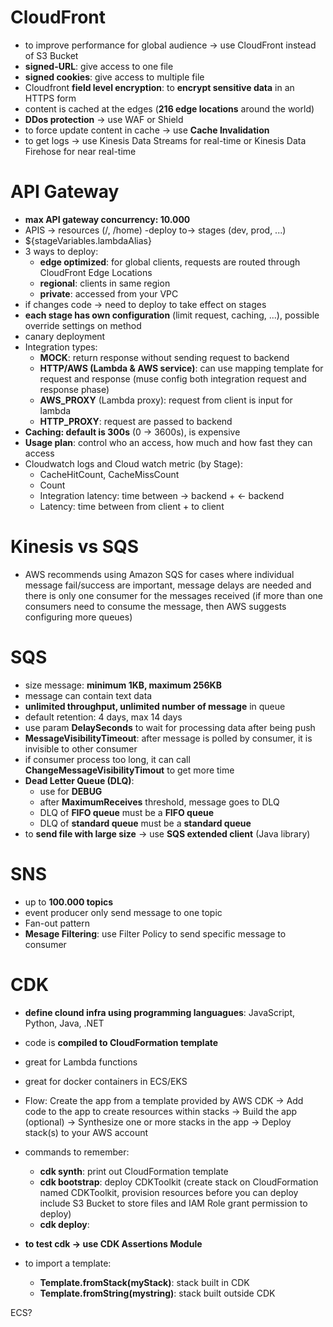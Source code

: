 
# CloudFront
- to improve performance for global audience -> use CloudFront instead of S3 Bucket
- **signed-URL**: give access to one file
- **signed cookies**: give access to multiple file
- Cloudfront **field level encryption**: to **encrypt sensitive data** in an HTTPS form
- content is cached at the edges (**216 edge locations** around the world)
- **DDos protection** -> use WAF or Shield
- to force update content in cache -> use **Cache Invalidation**
- to get logs -> use Kinesis Data Streams for real-time or Kinesis Data Firehose for near real-time


# API Gateway
- **max API gateway concurrency: 10.000**
- APIS -> resources (/, /home) -deploy to-> stages (dev, prod, ...) 
- ${stageVariables.lambdaAlias} 
- 3 ways to deploy:
  + **edge optimized**: for global clients, requests are routed through CloudFront Edge Locations
  + **regional**: clients in same region
  + **private**: accessed from your VPC
- if changes code -> need to deploy to take effect on stages
- **each stage has own configuration** (limit request, caching, ...),  possible override settings on method
- canary deployment
- Integration types:
  + **MOCK**: return response without sending request to backend
  + **HTTP/AWS (Lambda & AWS service)**: can use mapping template for request and response (muse config both integration request and response phase) 
  + **AWS_PROXY** (Lambda proxy): request from client is input for lambda
  + **HTTP_PROXY**: request are passed to backend
- **Caching: default is 300s** (0 -> 3600s), is expensive
- **Usage plan**: control who an access, how much and how fast they can access
- Cloudwatch logs and Cloud watch metric (by Stage): 
  + CacheHitCount, CacheMissCount
  + Count
  + Integration latency: time between -> backend + <- backend
  + Latency: time between from client + to client


# Kinesis vs SQS
- AWS recommends using Amazon SQS for cases where individual message fail/success are important, message delays are needed and there is only one consumer for the messages received (if more than one consumers need to consume the message, then AWS suggests configuring more queues)

# SQS
- size message: **minimum 1KB, maximum 256KB**
- message can contain text data
- **unlimited throughput, unlimited number of message** in queue
- default retention: 4 days, max 14 days
- use param **DelaySeconds** to wait for processing data after being push
- **MessageVisibilityTimeout**: after message is polled by consumer, it is invisible to other consumer
- if consumer process too long, it can call **ChangeMessageVisibilityTimout** to get more time
- **Dead Letter Queue (DLQ)**:
  + use for **DEBUG**
  + after **MaximumReceives** threshold, message goes to DLQ
  + DLQ of **FIFO     queue** must be a **FIFO     queue**
  + DLQ of **standard queue** must be a **standard queue**
- to **send file with large size** -> use **SQS extended client** (Java library)


# SNS
- up to **100.000 topics**
- event producer only send message to one topic
- Fan-out pattern
- **Mesage Filtering**: use Filter Policy to send specific message to consumer


# CDK
- **define clound infra using programming languagues**: JavaScript, Python, Java, .NET
- code is **compiled to CloudFormation template**
- great for Lambda functions
- great for docker containers in ECS/EKS
- Flow: 
Create the app from a template provided by AWS CDK -> Add code to the app to create resources within stacks -> Build the app (optional) -> Synthesize one or more stacks in the app -> Deploy stack(s) to your AWS account
- commands to remember:  
  + **cdk synth**: print out CloudFormation template
  + **cdk bootstrap**: deploy CDKToolkit (create stack on CloudFormation named CDKToolkit, provision resources before you can deploy include S3 Bucket to store files and IAM Role grant permission to deploy)
  + **cdk deploy**:

- **to test cdk -> use CDK Assertions Module**
- to import a template:
  + **Template.fromStack(myStack)**: stack built in CDK
  + **Template.fromString(mystring)**: stack built outside CDK

ECS?